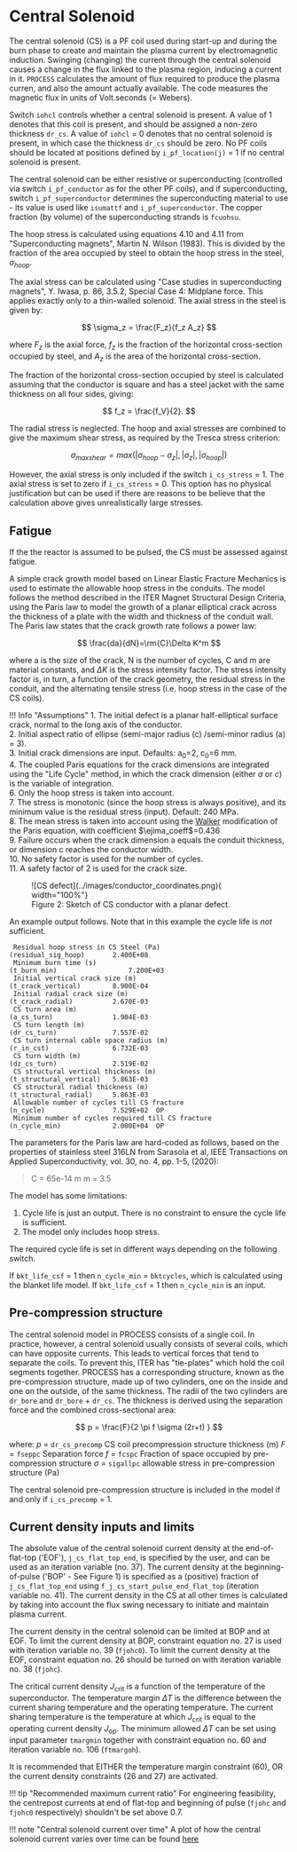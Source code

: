# Central Solenoid

The central solenoid (CS) is a PF coil used during start-up and during the burn phase to create and 
maintain the plasma current by electromagnetic induction. Swinging (changing) the current through 
the central solenoid causes a change in the flux linked to the plasma region, inducing a current in 
it. `PROCESS` calculates the amount of flux required to produce the plasma curren, and also the 
amount actually available. The code measures the magnetic flux in units of Volt.seconds (= Webers).

Switch `iohcl` controls whether a central solenoid is present. A value of 1 denotes that this coil 
is present, and should be assigned a non-zero thickness `dr_cs`. A value of `iohcl` = 0 denotes 
that no central solenoid is present, in which case the thickness `dr_cs` should be zero. No PF 
coils should be located at positions defined by `i_pf_location(j)` = 1 if no central solenoid is present.

The central solenoid can be either resistive or superconducting (controlled via switch `i_pf_conductor` as 
for the other PF coils), and if superconducting, switch `i_pf_superconductor` determines the superconducting 
material to use -  its value is used like `isumattf` and `i_pf_superconductor`. The copper fraction (by volume) 
of the superconducting strands is `fcuohsu`.

The hoop stress is calculated using equations 4.10 and 4.11 from "Superconducting magnets", Martin N. 
Wilson (1983).  This is divided by the fraction of the area occupied by steel to obtain the hoop 
stress in the steel, $\sigma_{hoop}$.

The axial stress can be calculated using "Case studies in superconducting magnets", Y. Iwasa, p. 
86, 3.5.2, Special Case 4: Midplane force.  This applies exactly only to a thin-walled solenoid. 
The axial stress in the steel is given by:

$$
\sigma_z = \frac{F_z}{f_z A_z}
$$

where $F_z$ is the axial force, $f_z$ is the fraction of the horizontal cross-section occupied by 
steel, and $A_z$ is the area of the horizontal cross-section.

The fraction of the horizontal cross-section occupied by steel is calculated assuming that the 
conductor is square and has a steel jacket with the same thickness on all four sides, giving:

$$
f_z = \frac{f_V}{2}.
$$

The radial stress is neglected. The hoop and axial stresses are combined to give the maximum shear 
stress, as required by the Tresca stress criterion:

$$
\sigma_{max shear} = max(|\sigma_{hoop} - \sigma_{z}| , |\sigma_z|, |\sigma_{hoop}|)
$$

However, the axial stress is only included if the switch `i_cs_stress` = 1.  The axial stress is 
set to zero if `i_cs_stress` = 0.  This option has no physical justification but can be used if 
there are reasons to be believe that the calculation above gives unrealistically large stresses.

## Fatigue

If the the reactor is assumed to be pulsed, the CS must be assessed against fatigue. 

A simple crack growth model based on Linear Elastic Fracture Mechanics is used to estimate the 
allowable hoop stress in the conduits. The model follows the method described in the ITER Magnet 
Structural Design Criteria, using the Paris law to model the growth of a planar elliptical crack 
across the thickness of a plate with the width and thickness of the conduit wall. The Paris law 
states that the crack growth rate follows a power law:

$$
\frac{da}{dN}=\rm{C}\Delta K^m
$$

where a is the size of the crack, N is the number of cycles, C and m are material constants, and 
$\Delta K$ is the stress intensity factor. The stress intensity factor is, in turn, a function of the crack 
geometry, the residual stress in the conduit, and the alternating tensile stress (i.e. hoop stress 
in the case of the CS coils).

!!! Info "Assumptions"
    1.  The initial defect is a planar half-elliptical surface crack, normal to the long axis of the conductor.  
    2.  Initial aspect ratio of ellipse (semi-major radius \(c) /semi-minor radius (a) = 3).  
    3.  Initial crack dimensions are input.  Defaults: a<sub>0</sub>=2, c<sub>0</sub>=6 mm.  
    4.  The coupled Paris equations for the crack dimensions are integrated using the "Life Cycle" 
        method, in which the crack dimension (either *a* or *c*) is the variable of integration.  
    6.  Only the hoop stress is taken into account.  
    7.  The stress is monotonic (since the hoop stress is always positive), and its minimum value 
        is the residual stress (input).  Default: 240 MPa.  
    8.  The mean stress is taken into account using the [Walker](https://en.wikipedia.org/wiki/Crack_growth_equation#Walker_equation) 
        modification of the Paris equation, with coefficient $\ejima_coeff$=0.436  
    9.  Failure occurs when the crack dimension a equals the conduit thickness, or dimension c reaches 
        the conductor width.  
    10. No safety factor is used for the number of cycles.  
    11. A safety factor of 2 is used for the crack size.   

<figure markdown>
![CS defect](../images/conductor_coordinates.png){ width="100%"}
<figcaption>Figure 2: Sketch of CS conductor with a planar defect.</figcaption>
</figure>

An example output follows.  Note that in this example the cycle life is *not* sufficient.

```text
 Residual hoop stress in CS Steel (Pa)                                    (residual_sig_hoop)       2.400E+08     
 Minimum burn time (s)                                                    (t_burn_min)                  7.200E+03     
 Initial vertical crack size (m)                                          (t_crack_vertical)        8.900E-04     
 Initial radial crack size (m)                                            (t_crack_radial)          2.670E-03     
 CS turn area (m)                                                         (a_cs_turn)               1.904E-03     
 CS turn length (m)                                                       (dr_cs_turn)              7.557E-02     
 CS turn internal cable space radius (m)                                  (r_in_cst)                6.732E-03     
 CS turn width (m)                                                        (dz_cs_turn)              2.519E-02     
 CS structural vertical thickness (m)                                     (t_structural_vertical)   5.863E-03     
 CS structural radial thickness (m)                                       (t_structural_radial)     5.863E-03     
 Allowable number of cycles till CS fracture                              (n_cycle)                 7.529E+02  OP 
 Minimum number of cycles required till CS fracture                       (n_cycle_min)             2.000E+04  OP 
```

The parameters for the Paris law are hard-coded as follows, based on the properties of stainless steel 316LN from
Sarasola et al, IEEE Transactions on Applied Superconductivity, vol. 30, no. 4, pp. 1-5, (2020):

> C = 65e-14 m
> m = 3.5  

The model has some limitations:

1. Cycle life is just an output.  There is no constraint to ensure the cycle life is sufficient.
2. The model only includes hoop stress.

The required cycle life is set in different ways depending on the following switch.

If `bkt_life_csf` = 1 then `n_cycle_min` = `bktcycles`, which is calculated using the blanket life model.
If `bkt_life_csf` = 1 then `n_cycle_min` is an input.

## Pre-compression structure

The central solenoid model in PROCESS consists of a single coil.  In practice, however, a central 
solenoid usually consists of several coils, which can have opposite currents.  This leads to vertical 
forces that tend to separate the coils.  To prevent this, ITER has "tie-plates" which hold the coil 
segments together.  PROCESS has a corresponding structure, known as the pre-compression structure, 
made up of two cylinders, one on the inside and one on the outside, of the same thickness. The 
radii of the two cylinders are `dr_bore` and `dr_bore` + `dr_cs`.  The thickness is derived using the 
separation force and the combined cross-sectional area:

$$
p = \frac{F}{2 \pi f \sigma (2r+t) }
$$

where:
$p$ = `dr_cs_precomp`   CS coil precompression structure thickness (m)
$F$ = `fseppc`    Separation force
$f$ = `fcspc`     Fraction of space occupied by pre-compression structure
$\sigma$ = `sigallpc`   allowable stress in pre-compression structure (Pa)  

The central solenoid pre-compression structure is included in the model if and only if `i_cs_precomp` = 1.

## Current density inputs and limits

The absolute value of the central solenoid current density at the end-of-flat-top ('EOF'), `j_cs_flat_top_end`, 
is specified by the user, and can be used as an iteration variable (no. 37). The current density at 
the beginning-of-pulse ('BOP' - See Figure 1) is specified as a (positive) fraction of `j_cs_flat_top_end` 
using `f_j_cs_start_pulse_end_flat_top` (iteration variable no. 41). The current density in the CS at all other times is 
calculated by taking into account the flux swing necessary to initiate and maintain plasma current.

The current density in the central solenoid can be limited at BOP and at EOF. To limit the current 
density at BOP, constraint equation no. 27 is used with iteration variable no. 39 (`fjohc0`). To 
limit the current density at the EOF, constraint equation no. 26 should be turned on with iteration 
variable no. 38 (`fjohc`).

The critical current density *J*<sub>crit</sub> is a function of the temperature of the superconductor. 
The temperature margin $\Delta$*T* is the difference between the current sharing temperature and the 
operating temperature.  The current sharing temperature is the temperature at which *J*<sub>crit</sub> 
is equal to the operating current density *J*<sub>op</sub>. The minimum allowed $\Delta$*T* can be 
set using input parameter `tmargmin` together with constraint equation no. 60 and iteration variable 
no. 106 (`ftmargoh`).

It is recommended that EITHER the temperature margin constraint (60), OR the current density 
constraints (26 and 27) are activated.

!!! tip "Recommended maximum current ratio"
    For engineering feasibility, the centrepost currents at end of flat-top and beginning of pulse (`fjohc` and `fjohc0` respectively) shouldn't be set above 0.7.

!!! note "Central solenoid current over time"
    A plot of how the central solenoid current varies over time can be found [here](../physics-models/pulsed-plant.md#burn-time)
